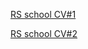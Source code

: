[RS school CV#1](https://Darki-hub.github.io/rsschool-cv/cv)

[RS school CV#2](https://Darki-hub.github.io/rsschool-cv/)
